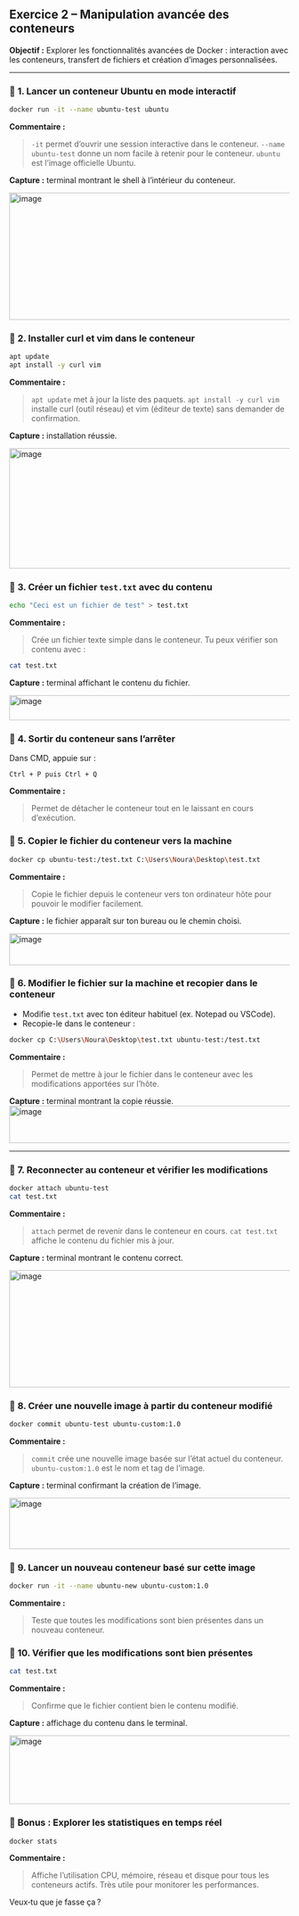 ##  **Exercice 2 – Manipulation avancée des conteneurs**

**Objectif :** Explorer les fonctionnalités avancées de Docker : interaction avec les conteneurs, transfert de fichiers et création d’images personnalisées.

---

### 🔹 **1. Lancer un conteneur Ubuntu en mode interactif**

```bash
docker run -it --name ubuntu-test ubuntu
```

**Commentaire :**

> `-it` permet d’ouvrir une session interactive dans le conteneur.
> `--name ubuntu-test` donne un nom facile à retenir pour le conteneur.
> `ubuntu` est l’image officielle Ubuntu.

 **Capture :** terminal montrant le shell à l’intérieur du conteneur.

<img width="1065" height="228" alt="image" src="https://github.com/user-attachments/assets/e7a8f6ca-d80b-4336-b3f6-0e0ad5cd55ed" />


### 🔹 **2. Installer curl et vim dans le conteneur**

```bash
apt update
apt install -y curl vim
```

 **Commentaire :**

> `apt update` met à jour la liste des paquets.
> `apt install -y curl vim` installe curl (outil réseau) et vim (éditeur de texte) sans demander de confirmation.

 **Capture :** installation réussie.

<img width="1547" height="216" alt="image" src="https://github.com/user-attachments/assets/f0431081-dde0-4bb1-ab69-19c4e69e4fac" />

### 🔹 **3. Créer un fichier `test.txt` avec du contenu**

```bash
echo "Ceci est un fichier de test" > test.txt
```

 **Commentaire :**

> Crée un fichier texte simple dans le conteneur.
> Tu peux vérifier son contenu avec :

```bash
cat test.txt
```

 **Capture :** terminal affichant le contenu du fichier.

<img width="957" height="45" alt="image" src="https://github.com/user-attachments/assets/c393dabb-fb60-4be8-8a1f-073e54304e47" />

### 🔹 **4. Sortir du conteneur sans l’arrêter**

 Dans CMD, appuie sur :

```
Ctrl + P puis Ctrl + Q
```

 **Commentaire :**

> Permet de détacher le conteneur tout en le laissant en cours d’exécution.



### 🔹 **5. Copier le fichier du conteneur vers la machine**

```bash
docker cp ubuntu-test:/test.txt C:\Users\Noura\Desktop\test.txt
```

 **Commentaire :**

> Copie le fichier depuis le conteneur vers ton ordinateur hôte pour pouvoir le modifier facilement.

**Capture :** le fichier apparaît sur ton bureau ou le chemin choisi.

<img width="785" height="57" alt="image" src="https://github.com/user-attachments/assets/54a6afe5-b700-479c-9f51-15c1c581e5c0" />

### 🔹 **6. Modifier le fichier sur la machine et recopier dans le conteneur**

* Modifie `test.txt` avec ton éditeur habituel (ex. Notepad ou VSCode).
* Recopie-le dans le conteneur :

```bash
docker cp C:\Users\Noura\Desktop\test.txt ubuntu-test:/test.txt
```

 **Commentaire :**

> Permet de mettre à jour le fichier dans le conteneur avec les modifications apportées sur l’hôte.

 **Capture :** terminal montrant la copie réussie.
<img width="1191" height="67" alt="image" src="https://github.com/user-attachments/assets/f7feed44-3b37-4200-b685-ae8038eb865c" />

---

### 🔹 **7. Reconnecter au conteneur et vérifier les modifications**

```bash
docker attach ubuntu-test
cat test.txt
```

 **Commentaire :**

> `attach` permet de revenir dans le conteneur en cours.
> `cat test.txt` affiche le contenu du fichier mis à jour.

 **Capture :** terminal montrant le contenu correct.

<img width="652" height="210" alt="image" src="https://github.com/user-attachments/assets/85594c7e-d0e7-446a-9aa3-485ef9e025f1" />

### 🔹 **8. Créer une nouvelle image à partir du conteneur modifié**

```bash
docker commit ubuntu-test ubuntu-custom:1.0
```

 **Commentaire :**

> `commit` crée une nouvelle image basée sur l’état actuel du conteneur.
> `ubuntu-custom:1.0` est le nom et tag de l’image.

 **Capture :** terminal confirmant la création de l’image.

<img width="903" height="92" alt="image" src="https://github.com/user-attachments/assets/b472a6c4-8fb8-4d58-8019-a9bf214d35f7" />

### 🔹 **9. Lancer un nouveau conteneur basé sur cette image**

```bash
docker run -it --name ubuntu-new ubuntu-custom:1.0
```

 **Commentaire :**

> Teste que toutes les modifications sont bien présentes dans un nouveau conteneur.


### 🔹 **10. Vérifier que les modifications sont bien présentes**

```bash
cat test.txt
```

 **Commentaire :**

> Confirme que le fichier contient bien le contenu modifié.

 **Capture :** affichage du contenu dans le terminal.

<img width="796" height="123" alt="image" src="https://github.com/user-attachments/assets/14f3ac44-b9c3-4e46-967a-bd6bed4fb7d5" />


### 🔹 **Bonus : Explorer les statistiques en temps réel**

```bash
docker stats
```

 **Commentaire :**

> Affiche l’utilisation CPU, mémoire, réseau et disque pour tous les conteneurs actifs.
> Très utile pour monitorer les performances.

 

Veux‑tu que je fasse ça ?
